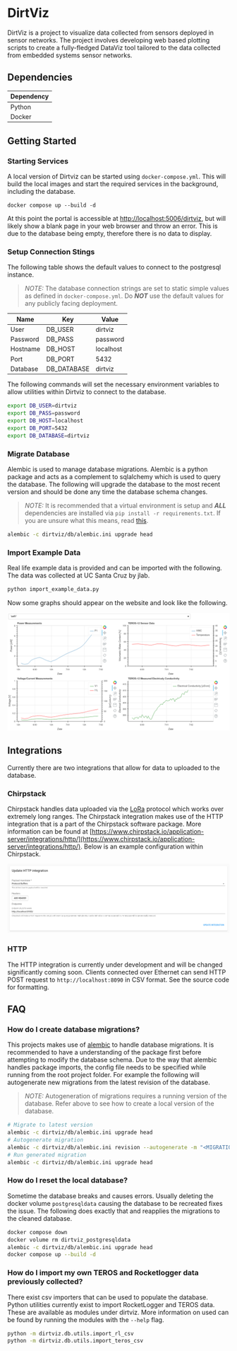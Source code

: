 # DirtViz

DirtViz is a project to visualize data collected from sensors deployed in sensor networks. The project involves developing web based plotting scripts to create a fully-fledged DataViz tool tailored to the data collected from embedded systems sensor networks.

## Dependencies

| Dependency |
|------------|
| Python     |
| Docker     |

## Getting Started

### Starting Services

A local version of Dirtviz can be started using `docker-compose.yml`. This will build the local images and start the required services in the background, including the database.

```
docker compose up --build -d
```

At this point the portal is accessible at [http://localhost:5006/dirtviz](http://localhost:5006/dirtviz), but will likely show a blank page in your web browser and throw an error. This is due to the database being empty, therefore there is no data to display.

### Setup Connection Stings

The following table shows the default values to connect to the postgresql instance.

> *NOTE:* The database connection strings are set to static simple values as defined in `docker-compose.yml`. Do ***NOT*** use the default values for any publicly facing deployment.

| Name     | Key         | Value     |
|----------|-------------|-----------|
| User     | DB_USER     | dirtviz   |
| Password | DB_PASS     | password  |
| Hostname | DB_HOST     | localhost |
| Port     | DB_PORT     | 5432      |
| Database | DB_DATABASE | dirtviz   |

The following commands will set the necessary environment variables to allow utilities within Dirtviz to connect to the database.

```bash
export DB_USER=dirtviz
export DB_PASS=password
export DB_HOST=localhost
export DB_PORT=5432
export DB_DATABASE=dirtviz
```

### Migrate Database

Alembic is used to manage database migrations. Alembic is a python package and acts as a complement to sqlalchemy which is used to query the database. The following will upgrade the database to the most recent version and should be done any time the database schema changes.

> *NOTE:* It is recommended that a virtual environment is setup and ***ALL*** dependencies are installed via `pip install -r requirements.txt`. If you are unsure what this means, read [this](https://docs.python.org/3/tutorial/venv.html).

```bash
alembic -c dirtviz/db/alembic.ini upgrade head
```

### Import Example Data

Real life example data is provided and can be imported with the following. The data was collected at UC Santa Cruz by jlab.

```bash
python import_example_data.py
```

Now some graphs should appear on the website and look like the following.

![Example screenshot of Dirtviz](.github/assets/img/screenshot.png)


## Integrations

Currently there are two integrations that allow for data to uploaded to the database.

### Chirpstack

Chirpstack handles data uploaded via the [LoRa](https://en.wikipedia.org/wiki/LoRa) protocol which works over extremely long ranges. The Chirpstack integration makes use of the HTTP integration that is a part of the Chirpstack software package. More information can be found at [https://www.chirpstack.io/application-server/integrations/http/](https://www.chirpstack.io/application-server/integrations/http/). Below is an example configuration within Chirpstack.

![Chirpstack HTTP Integration Configuration](.github/assets/img/screenshot_cs.png)

### HTTP

The HTTP integration is currently under development and will be changed significantly coming soon. Clients connected over Ethernet can send HTTP POST request to `http://localhost:8090` in CSV format. See the source code for formatting.


## FAQ

### How do I create database migrations?

This projects makes use of [alembic](https://alembic.sqlalchemy.org/en/latest/) to handle database migrations. It is recommended to have a understanding of the package first before attempting to modify the database schema. Due to the way that alembic handles package imports, the config file needs to be specified while running from the root project folder. For example the following will autogenerate new migrations from the latest revision of the database.

> *NOTE:* Autogeneration of migrations requires a running version of the database. Refer above to see how to create a local version of the database.

```bash
# Migrate to latest version
alembic -c dirtviz/db/alembic.ini upgrade head
# Autogenerate migration
alembic -c dirtviz/db/alembic.ini revision --autogenerate -m "<MIGRATION MESSAGE>"
# Run generated migration
alembic -c dirtviz/db/alembic.ini upgrade head
```

### How do I reset the local database?

Sometime the database breaks and causes errors. Usually deleting the docker volume `postgresqldata` causing the database to be recreated fixes the issue. The following does exactly that and reapplies the migrations to the cleaned database.

```bash
docker compose down
docker volume rm dirtviz_postgresqldata
alembic -c dirtviz/db/alembic.ini upgrade head
docker compose up --build -d
```

### How do I import my own TEROS and Rocketlogger data previously collected?

There exist csv importers that can be used to populate the database. Python utilities currently exist to import RocketLogger and TEROS data. These are available as modules under dirtviz. More information on used can be found by running the modules with the `--help` flag.

```bash
python -m dirtviz.db.utils.import_rl_csv
python -m dirtviz.db.utils.import_teros_csv
```
